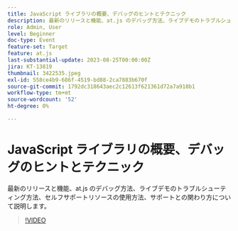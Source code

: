 ```yaml
---
title: JavaScript ライブラリの概要、デバッグのヒントとテクニック
description: 最新のリリースと機能、at.js のデバッグ方法、ライブデモのトラブルシューティング方法、セルフサポートリソース、サポートとの関わり方について説明します。
role: Admin, User
level: Beginner
doc-type: Event
feature-set: Target
feature: at.js
last-substantial-update: 2023-08-25T00:00:00Z
jira: KT-13819
thumbnail: 3422535.jpeg
exl-id: 558ce4b9-686f-4519-bd88-2ca7883b670f
source-git-commit: 1792dc318643aec2c12613f621361d72a7a918b1
workflow-type: tm+mt
source-wordcount: '52'
ht-degree: 0%

---
```


# JavaScript ライブラリの概要、デバッグのヒントとテクニック

最新のリリースと機能、at.js のデバッグ方法、ライブデモのトラブルシューティング方法、セルフサポートリソースの使用方法、サポートとの関わり方について説明します。

>[!VIDEO](https://video.tv.adobe.com/v/3422535/?learn=on)
